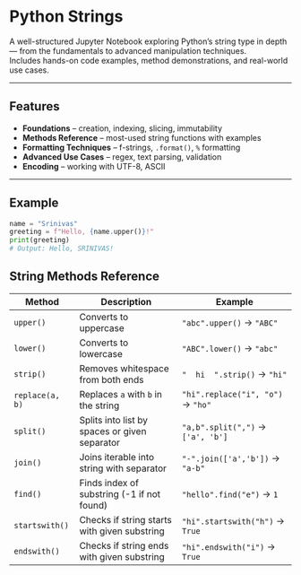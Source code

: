 # Python Strings

A well-structured Jupyter Notebook exploring Python’s string type in depth — from the fundamentals to advanced manipulation techniques.  
Includes hands-on code examples, method demonstrations, and real-world use cases.

---

## Features
- **Foundations** – creation, indexing, slicing, immutability
- **Methods Reference** – most-used string functions with examples
- **Formatting Techniques** – f-strings, `.format()`, `%` formatting
- **Advanced Use Cases** – regex, text parsing, validation
- **Encoding** – working with UTF-8, ASCII

---

## Example
```python
name = "Srinivas"
greeting = f"Hello, {name.upper()}!"
print(greeting)  
# Output: Hello, SRINIVAS!
```
## String Methods Reference

| Method          | Description                                   | Example                           |
| --------------- | --------------------------------------------- | --------------------------------- |
| `upper()`       | Converts to uppercase                         | `"abc".upper()` → `"ABC"`         |
| `lower()`       | Converts to lowercase                         | `"ABC".lower()` → `"abc"`         |
| `strip()`       | Removes whitespace from both ends             | `"  hi  ".strip()` → `"hi"`       |
| `replace(a, b)` | Replaces `a` with `b` in the string           | `"hi".replace("i", "o")` → `"ho"` |
| `split()`       | Splits into list by spaces or given separator | `"a,b".split(",")` → `['a', 'b']` |
| `join()`        | Joins iterable into string with separator     | `"-".join(['a','b'])` → `"a-b"`   |
| `find()`        | Finds index of substring (-1 if not found)    | `"hello".find("e")` → `1`         |
| `startswith()`  | Checks if string starts with given substring  | `"hi".startswith("h")` → `True`   |
| `endswith()`    | Checks if string ends with given substring    | `"hi".endswith("i")` → `True`     |
